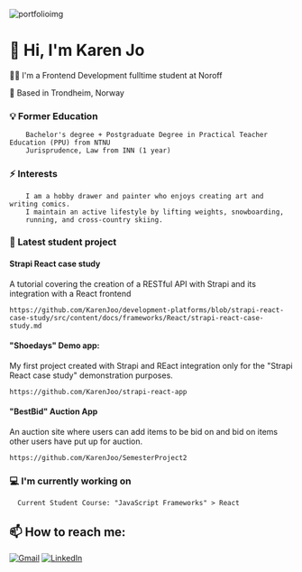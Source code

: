 
![portfolioimg](https://github.com/KarenJoo/KarenJoo/assets/114563762/952a636c-7d86-4648-9a87-b7d266a35750)

# 👋 Hi, I'm Karen Jo 

 :woman_technologist: I'm a Frontend Development fulltime student at Noroff 
    
 📍 Based in Trondheim, Norway

###   💡 Former Education
        Bachelor's degree + Postgraduate Degree in Practical Teacher Education (PPU) from NTNU
        Jurisprudence, Law from INN (1 year)

### ⚡ Interests
        I am a hobby drawer and painter who enjoys creating art and writing comics. 
        I maintain an active lifestyle by lifting weights, snowboarding,
        running, and cross-country skiing.


 ### 🔭 Latest student project

#### Strapi React case study
A tutorial covering the creation of a RESTful API with Strapi and its integration with a React frontend

    https://github.com/KarenJoo/development-platforms/blob/strapi-react-case-study/src/content/docs/frameworks/React/strapi-react-case-study.md 

#### "Shoedays" Demo app: 
My first project created with Strapi and REact integration only for the "Strapi React case study" demonstration purposes.
     
    https://github.com/KarenJoo/strapi-react-app 
       
#### "BestBid" Auction App
An auction site where users can add items to be bid on and bid on items other users have put up for auction.

    https://github.com/KarenJoo/SemesterProject2

### 💻 I'm currently working on
      Current Student Course: "JavaScript Frameworks" > React


    
## 📫 How to reach me: 
[![Gmail](https://img.shields.io/badge/Gmail-D14836?style=for-the-badge&logo=gmail&logoColor=white)](mailto:karenfiksdahl@gmail.com) [![LinkedIn](https://img.shields.io/badge/LinkedIn-0077B5?style=for-the-badge&logo=linkedin&logoColor=white)](https://www.linkedin.com/in/karen-jo/)
    

